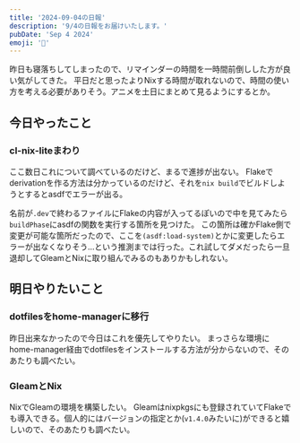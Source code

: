 ```yaml
---
title: '2024-09-04の日報'
description: '9/4の日報をお届けいたします。'
pubDate: 'Sep 4 2024'
emoji: '🦊'
---
```


昨日も寝落ちしてしまったので、リマインダーの時間を一時間前倒しした方が良い気がしてきた。
平日だと思ったよりNixする時間が取れないので、時間の使い方を考える必要がありそう。アニメを土日にまとめて見るようにするとか。

## 今日やったこと

### cl-nix-liteまわり

ここ数日これについて調べているのだけど、まるで進捗が出ない。
Flakeでderivationを作る方法は分かっているのだけど、それを`nix build`でビルドしようとするとasdfでエラーが出る。

名前が`.dev`で終わるファイルにFlakeの内容が入ってるぽいので中を見てみたら`buildPhase`にasdfの関数を実行する箇所を見つけた。
この箇所は確かFlake側で変更が可能な箇所だったので、ここを`(asdf:load-system)`とかに変更したらエラーが出なくなりそう...という推測までは行った。これ試してダメだったら一旦退却してGleamとNixに取り組んでみるのもありかもしれない。

## 明日やりたいこと

### dotfilesをhome-managerに移行

昨日出来なかったので今日はこれを優先してやりたい。
まっさらな環境にhome-manager経由でdotfilesをインストールする方法が分からないので、そのあたりも調べたい。

### GleamとNix

NixでGleamの環境を構築したい。
Gleamはnixpkgsにも登録されていてFlakeでも導入できる。個人的にはバージョンの指定とか(`v1.4.0`みたいに)ができると嬉しいので、そのあたりも調べたい。
